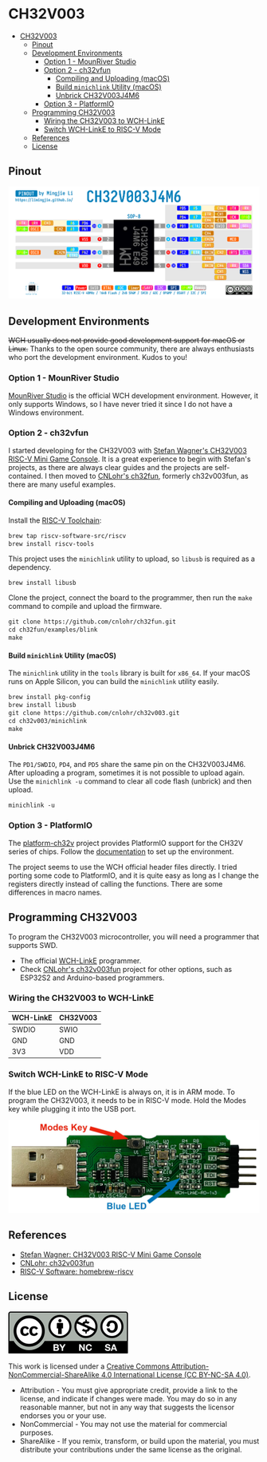 # CH32V003

- [CH32V003](#ch32v003)
  - [Pinout](#pinout)
  - [Development Environments](#development-environments)
    - [Option 1 - MounRiver Studio](#option-1---mounriver-studio)
    - [Option 2 - ch32vfun](#option-2---ch32vfun)
      - [Compiling and Uploading (macOS)](#compiling-and-uploading-macos)
      - [Build `minichlink` Utility (macOS)](#build-minichlink-utility-macos)
      - [Unbrick CH32V003J4M6](#unbrick-ch32v003j4m6)
    - [Option 3 - PlatformIO](#option-3---platformio)
  - [Programming CH32V003](#programming-ch32v003)
    - [Wiring the CH32V003 to WCH-LinkE](#wiring-the-ch32v003-to-wch-linke)
    - [Switch WCH-LinkE to RISC-V Mode](#switch-wch-linke-to-risc-v-mode)
  - [References](#references)
  - [License](#license)

## Pinout

![CH32V003J4M6](./CH32V003J4M6.png)

## Development Environments

~~WCH usually does not provide good development support for macOS or Linux.~~ Thanks to the open source community, there are always enthusiasts who port the development environment. Kudos to you!

### Option 1 - MounRiver Studio

[MounRiver Studio](http://www.mounriver.com/) is the official WCH development environment. However, it only supports Windows, so I have never tried it since I do not have a Windows environment.

### Option 2 - ch32vfun

I started developing for the CH32V003 with [Stefan Wagner's CH32V003 RISC-V Mini Game Console](https://github.com/wagiminator/CH32V003-GameConsole). It is a great experience to begin with Stefan's projects, as there are always clear guides and the projects are self-contained. I then moved to [CNLohr's ch32fun](https://github.com/cnlohr/ch32v003fun), formerly ch32v003fun, as there are many useful examples.

#### Compiling and Uploading (macOS)

Install the [RISC-V Toolchain](https://github.com/riscv-software-src/homebrew-riscv):

```shell
brew tap riscv-software-src/riscv
brew install riscv-tools
```

This project uses the `minichlink` utility to upload, so `libusb` is required as a dependency.

```shell
brew install libusb
```

Clone the project, connect the board to the programmer, then run the `make` command to compile and upload the firmware.

```shell
git clone https://github.com/cnlohr/ch32fun.git
cd ch32fun/examples/blink
make
```

#### Build `minichlink` Utility (macOS)

The `minichlink` utility in the `tools` library is built for `x86_64`. If your macOS runs on Apple Silicon, you can build the `minichlink` utility easily.

```shell
brew install pkg-config
brew install libusb
git clone https://github.com/cnlohr/ch32v003.git
cd ch32v003/minichlink
make
```

#### Unbrick CH32V003J4M6

The `PD1/SWDIO`, `PD4`, and `PD5` share the same pin on the CH32V003J4M6. After uploading a program, sometimes it is not possible to upload again. Use the `minichlink -u` command to clear all code flash (unbrick) and then upload.

```shell
minichlink -u
```

### Option 3 - PlatformIO

The [platform-ch32v](https://github.com/Community-PIO-CH32V/platform-ch32v) project provides PlatformIO support for the CH32V series of chips. Follow the [documentation](https://pio-ch32v.readthedocs.io/en/latest/installation.html) to set up the environment.

The project seems to use the WCH official header files directly. I tried porting some code to PlatformIO, and it is quite easy as long as I change the registers directly instead of calling the functions. There are some differences in macro names.

## Programming CH32V003

To program the CH32V003 microcontroller, you will need a programmer that supports SWD.

- The official [WCH-LinkE](https://www.wch-ic.com/products/WCH-Link.html) programmer.
- Check [CNLohr's ch32v003fun](https://github.com/cnlohr/ch32v003fun) project for other options, such as ESP32S2 and Arduino-based programmers.

### Wiring the CH32V003 to WCH-LinkE

| WCH-LinkE | CH32V003 |
| --------- | -------- |
| SWDIO     | SWIO     |
| GND       | GND      |
| 3V3       | VDD      |

### Switch WCH-LinkE to RISC-V Mode

If the blue LED on the WCH-LinkE is always on, it is in ARM mode. To program the CH32V003, it needs to be in RISC-V mode. Hold the Modes key while plugging it into the USB port.

![WCH-LinkE Modes](./Images/WCH-LinkE-Modes.jpg)

## References

- [Stefan Wagner: CH32V003 RISC-V Mini Game Console](https://github.com/wagiminator/CH32V003-GameConsole)
- [CNLohr: ch32v003fun](https://github.com/cnlohr/ch32v003fun)
- [RISC-V Software: homebrew-riscv](https://github.com/riscv-software-src/homebrew-riscv)

## License

![CC by-nc-sa](../../Images/by-nc-sa.svg)

This work is licensed under a [Creative Commons Attribution-NonCommercial-ShareAlike 4.0 International License (CC BY-NC-SA 4.0)](https://creativecommons.org/licenses/by-nc-sa/4.0/).

- Attribution - You must give appropriate credit, provide a link to the license, and indicate if changes were made. You may do so in any reasonable manner, but not in any way that suggests the licensor endorses you or your use.
- NonCommercial - You may not use the material for commercial purposes.
- ShareAlike - If you remix, transform, or build upon the material, you must distribute your contributions under the same license as the original.
